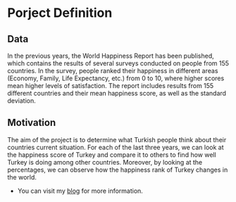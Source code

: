 # Porject Definition

## Data

In the previous years, the World Happiness Report has been published, which contains the results of several surveys conducted on people from 155 countries. In the survey, people ranked their happiness in different areas (Economy, Family, Life Expectancy, etc.) from 0 to 10, where higher scores mean higher levels of satisfaction. The report includes results from 155 different countries and their mean happiness score, as well as the standard deviation.

## Motivation

The aim of the project is to determine what Turkish people think about their countries current situation. For each of the last three years, we can look at the happiness score of Turkey and compare it to others to find how well Turkey is doing among other countries. Moreover, by looking at the percentages, we can observe how the happiness rank of Turkey changes in the world.

* You can visit my [blog](https://bighappydata.wordpress.com/) for more information.
